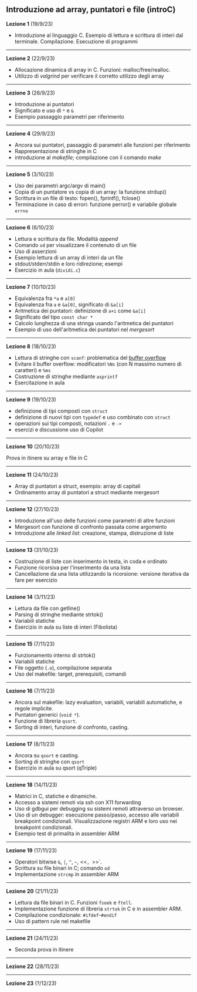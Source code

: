 
##  Introduzione ad array, puntatori e file (introC)


**Lezione 1** (19/9/23)

* Introduzione al linguaggio C. Esempio di lettura e scrittura di interi dal terminale. Compilazione. Esecuzione di programmi 

-----------------------

**Lezione 2** (22/9/23)

* Allocazione dinamica di array in C. Funzioni: malloc/free/realloc. 
* Utilizzo di *valgrind* per verificare il corretto utilizzo degli array

-------

**Lezione 3** (26/9/23)

* Introduzione ai puntatori
* Significato e uso di `*` e `&`
* Esempio passaggio parametri per riferimento

-------

**Lezione 4** (29/9/23)

* Ancora sui puntatori, passaggio di parametri alle funzioni per riferimento
* Rappresentazione di stringhe in C
* introduzione al *makefile*; compilazione con il comando *make*

-----

**Lezione 5** (3/10/23)

* Uso dei parametri argc/argv di main()
* Copia di un puntatore vs copia di un array: la funzione strdup()
* Scrittura in un file di testo: fopen(), fprintf(), fclose()
* Terminazione in caso di errori: funzione perror() e variabile globale `errno`


-----

**Lezione 6** (6/10/23)

* Lettura e scrittura da file. Modalità *append* 
* Comando `od` per visualizzare il contenuto di un file
* Uso di asserzioni
* Esempio lettura di un array di interi da un file
* stdout/stderr/stdin e loro ridirezione; esempi
* Esercizio in aula (`dividi.c`)

----

**Lezione 7** (10/10/23)

* Equivalenza fra `*a` e `a[0]`
* Equivalenza fra `a` e `&a[0]`, significato di `&a[i]`
* Aritmetica dei puntatori: definizione di `a+i` come `&a[i]`
* Significato del tipo `const char *` 
* Calcolo lunghezza di una stringa usando l'aritmetica dei puntatori
* Esempio di uso dell'aritmetica dei puntatori nel *mergesort*


-----

**Lezione 8** (18/10/23)

* Lettura di stringhe con `scanf`:  problematica del [buffer overflow](https://en.wikipedia.org/wiki/Buffer_overflow)
* Evitare il buffer overflow: modificatori `%Ns` (con N massimo numero di caratteri) e `%ms`
* Costruzione di stringhe mediante `asprintf` 
* Esercitazione in aula

-----

**Lezione 9** (19/10/23)

* definizione di tipi composti con `struct`
* definizione di nuovi tipi con `typedef` e uso combinato con `struct`
* operazioni sui tipi composti, notazioni `.` e  `->`
* esercizi e discussione uso di Copilot

-----

**Lezione 10** (20/10/23)

Prova in itinere su array e file in C 

-----

**Lezione 11** (24/10/23)

* Array di puntatori a struct, esempio: array di capitali
* Ordinamento array di puntatori a struct mediante mergesort

---

**Lezione 12** (27/10/23)

* Introduzione all'uso delle funzioni come parametri di altre funzioni
* Mergesort con funzione di confronto passata come argomento
* Introduzione alle *linked list*: creazione, stampa, distruzione di liste

---

**Lezione 13** (31/10/23)

* Costruzione di liste con inserimento in testa, in coda e ordinato
* Funzione ricorsiva per l'inserimento da una lista
* Cancellazione da una lista utilizzando la ricorsione: versione iterativa da fare per esercizio

---


**Lezione 14** (3/11/23)

* Lettura da file con getline()
* Parsing di stringhe mediante strtok()
* Variabili statiche
* Esercizio in aula su liste di interi (Fibolista)

----

**Lezione 15** (7/11/23)

* Funzionamento interno di strtok()
* Variabili statiche
* File oggetto (`.o`), compilazione separata
* Uso del makefile: target, prerequisiti, comandi

----

**Lezione 16** (7/11/23)

* Ancora sul makefile: lazy evaluation, variabili, variabili automatiche, e regole implicite.
* Puntatori generici (`void *`). 
* Funzione di libreria `qsort`.
* Sorting di interi, funzione di confronto, casting.

----

**Lezione 17** (8/11/23)

* Ancora su `qsort` e casting.
* Sorting di stringhe con `qsort`
* Esercizio in aula su qsort (qTriple)

---

**Lezione 18** (14/11/23)

* Matrici in C, statiche e dinamiche. 
* Accesso a sistemi remoti via ssh con X11 forwarding
* Uso di gdbgui per debugging su sistemi remoti attraverso un browser.
* Uso di un debugger: esecuzione passo/passo, accesso alle variabili breakpoint condizionali. Visualizzazione registri ARM e loro uso nei breakpoint condizionali. 
* Esempio test di primalita in assembler ARM


---

**Lezione 19** (17/11/23)

 
* Operatori bitwise `&`, `|`, `^`, `~`, <<`, `>>`.
* Scrittura su file binari in C; comando `od`
* Implementazione `strcmp` in assembler ARM

---

**Lezione 20** (21/11/23)

* Lettura da file binari in C. Funzioni `fseek` e `ftell`.
* Implementazione funzione di libreria `strtok` in C e in assembler ARM. 
* Compilazione condizionale: `#ifdef`-`#endif` 
* Uso di pattern rule nel makefile 

---

**Lezione 21** (24/11/23)

* Seconda prova in itinere

---

**Lezione 22** (28/11/23)



---

**Lezione 23** (?/12/23)

